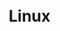 ---
layout: tag-blog
title: Linux
slug: linux
category: devops
menu: false
order: 8
#header-img: '/img/docker-logo.png'
---